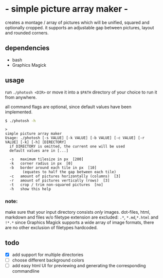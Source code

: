 # - simple picture array maker -

creates a montage / array of pictures which will be unified, squared and optionally cropped.
it supports an adjustable gap between pictures, layout and rounded corners.

## dependencies

- bash
- Graphics Magick

## usage

run `./photosh <DIR>` or move it into a `$PATH` directory of your choice to run it from anywhere.

all command flags are optional, since default values have been implemented.

```sh
$ ./photosh -h
```
```
>
simple picture array maker
Usage: ./photosh [-s VALUE] [-k VALUE] [-b VALUE] [-c VALUE] [-r VALUE] [-k] [-h] [DIRECTORY]
  if DIRECTORY is omitted, the current one will be used
  default values are in [...]

  -s   maximum tilesize in px  [200]
  -k   corner radius in px  [0]
  -b   border around each tile in px  [10]
        (equates to half the gap between each tile)
  -c   amount of pictures horizontally (columns)  [3]
  -r   amount of pictures vertically (rows)  [3]
  -t   crop / trim non-squared pictures  [no]
  -h   show this help
```

### note:

make sure that your input directory consists *only* images.
dot-files, html, markdown and files w/o filetype extension are excluded: `.*`, `*.md`,`*.html` and `!*.*`
since Graphics Magick supports a wide array of image formats, there are no other exclusion of filetypes hardcoded.

## todo

- [x] add support for multiple directories
- [ ] choose different background colors
- [ ] add easy html UI for previewing and generating the corresponding commandline
